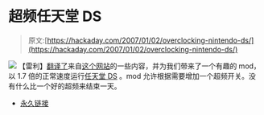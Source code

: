 # 超频任天堂 DS

> 原文:[https://hackaday.com/2007/01/02/overclocking-nintendo-ds/](https://hackaday.com/2007/01/02/overclocking-nintendo-ds/)

![](../Images/1b431f33c368a4098379a9062d338565.png)
【雷利】[翻译了](http://ndshotmod.com/nds2na.htm)来自[这个网站](http://nds.jpn.org/)的一些内容，并为我们带来了一个有趣的 mod，以 1.7 倍的正常速度运行[任天堂 DS](http://www.mahalo.com/Nintendo_DS_Hacks "Nintendo DS Hacks - Mahalo") 。mod 允许根据需要增加一个超频开关。没有什么比一个好的超频来结束一天。

*   [永久链接](http://ndshotmod.com/nds2na.htm)